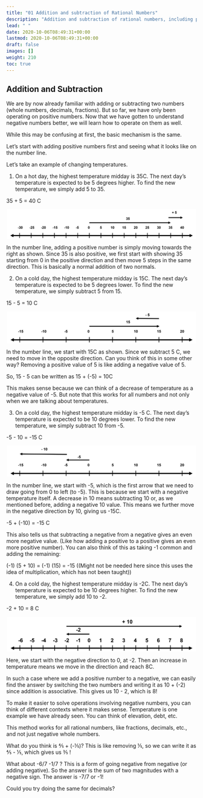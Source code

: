 ```yaml
---
title: "01 Addition and subtraction of Rational Numbers"
description: "Addition and subtraction of rational numbers, including positive and negative numbers, explained using examples and number lines."
lead: " "
date: 2020-10-06T08:49:31+00:00
lastmod: 2020-10-06T08:49:31+00:00
draft: false
images: []
weight: 210
toc: true
---
```


## Addition and Subtraction 

We are by now already familiar with adding or subtracting two numbers (whole numbers, decimals, fractions). But so far, we have only been operating on positive numbers. Now that we have gotten to understand negative numbers better, we will learn how to operate on them as well. 

While this may be confusing at first, the basic mechanism is the same.

Let’s start with adding positive numbers first and seeing what it looks like on the number line.

Let’s take an example of changing temperatures.

1. On a hot day, the highest temperature midday is 35C. The next day’s temperature is expected to be 5 degrees higher. To find the new temperature, we simply add 5 to 35.

35 + 5 = 40 C

<img src ="N01-35-plus-5.jpg" width="500" style="display: block; margin: 0 auto;">


In the number line, adding a positive number is simply moving towards the right as shown. Since 35 is also positive, we first start with showing 35 starting from 0 in the positive direction and then move 5 steps in the same direction.
This is basically a normal addition of two normals.


2. On a cold day, the highest temperature midday is 15C. The next day’s temperature is expected to be 5 degrees lower. To find the new temperature, we simply subtract 5 from 15. 

15 - 5 = 10 C

<img src ="N01-15-minus-5.jpg" width="500" style="display: block; margin: 0 auto;">

In the number line, we start with 15C as shown. Since we subtract 5 C, we need to move in the opposite direction. Can you think of this in some other way? Removing a positive value of 5 is like adding a negative value of 5. 

So, 15 - 5 can be written as 15 + (-5) = 10C

This makes sense because we can think of a decrease of temperature as a negative value of -5. But note that this works for all numbers and not only when we are talking about temperatures. 

3. On a cold day, the highest temperature midday is -5 C. The next day’s temperature is expected to be 10 degrees lower. To find the new temperature, we simply subtract 10 from -5. 

-5 - 10 = -15 C

<img src ="N01-negative5-minus-negative10.jpg" width="500" style="display: block; margin: 0 auto;">

In the number line, we start with -5, which is the first arrow that we need to draw going from 0 to left (to -5). This is because we start with a negative temperature itself. A decrease in 10 means subtracting 10 or, as we mentioned before, adding a negative 10 value. This means we further move in the negative direction by 10, giving us -15C.

-5 + (-10) = -15 C

This also tells us that subtracting a negative from a negative gives an even more negative value. (Like how adding a positive to a positive gives an even more positive number). You can also think of this as taking -1 common and adding the remaining:

(-1) (5 + 10) = (-1) (15) = -15 ((Might not be needed here since this uses the idea of multiplication, which has not been taught))

4. On a cold day, the highest temperature midday is -2C. The next day’s temperature is expected to be 10 degrees higher. To find the new temperature, we simply add 10 to -2. 

-2 + 10 = 8 C

<img src ="N01-minus2-plus-10.jpg" width="500" style="display: block; margin: 0 auto;">

Here, we start with the negative direction to 0, at -2. Then an increase in temperature means we move in the direction and reach 8C. 

In such a case where we add a positive number to a negative, we can easily find the answer by switching the two numbers and writing it as 10 + (-2) since addition is associative. This gives us 10 - 2, which is 8!




To make it easier to solve operations involving negative numbers, you can think of different contexts where it makes sense. Temperature is one example we have already seen. You can think of elevation, debt, etc.

This method works for all rational numbers, like fractions, decimals, etc., and not just negative whole numbers. 

What do you think is ⅘ + (-⅕)?
This is like removing ⅕, so we can write it as ⅘ - ⅕, which gives us ⅗ !


What about -6/7 -1/7 ? 
This is  a form of going negative from negative (or adding negative). So the answer is the sum of two magnitudes with a negative sign. The answer is -7/7 or -1!

Could you try doing the same for decimals?
